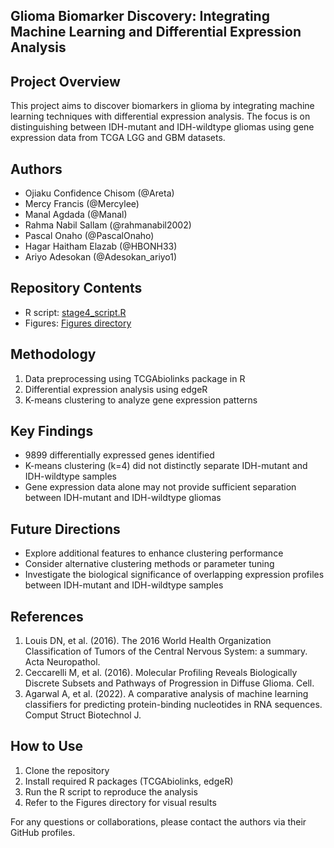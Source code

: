 ## Glioma Biomarker Discovery: Integrating Machine Learning and Differential Expression Analysis

## Project Overview
This project aims to discover biomarkers in glioma by integrating machine learning techniques with differential expression analysis. The focus is on distinguishing between IDH-mutant and IDH-wildtype gliomas using gene expression data from TCGA LGG and GBM datasets.

## Authors
- Ojiaku Confidence Chisom (@Areta)
- Mercy Francis (@Mercylee)
- Manal Agdada (@Manal)
- Rahma Nabil Sallam (@rahmanabil2002)
- Pascal Onaho (@PascalOnaho)
- Hagar Haitham Elazab (@HBONH33)
- Ariyo Adesokan (@Adesokan_ariyo1)

## Repository Contents
- R script: [stage4_script.R](https://github.com/Chisom-Ojiaku/Hackbio-cancer-internship/blob/main/Stage%204/Report/Report%20glioma.md)
- Figures: [Figures directory](https://github.com/Chisom-Ojiaku/Hackbio-cancer-internship/tree/c8ceb615488fccd4d27bbfefd121c7bf9e5251b3/Stage%204/Figures)

## Methodology
1. Data preprocessing using TCGAbiolinks package in R
2. Differential expression analysis using edgeR
3. K-means clustering to analyze gene expression patterns

## Key Findings
- 9899 differentially expressed genes identified
- K-means clustering (k=4) did not distinctly separate IDH-mutant and IDH-wildtype samples
- Gene expression data alone may not provide sufficient separation between IDH-mutant and IDH-wildtype gliomas

## Future Directions
- Explore additional features to enhance clustering performance
- Consider alternative clustering methods or parameter tuning
- Investigate the biological significance of overlapping expression profiles between IDH-mutant and IDH-wildtype samples

## References
1. Louis DN, et al. (2016). The 2016 World Health Organization Classification of Tumors of the Central Nervous System: a summary. Acta Neuropathol.
2. Ceccarelli M, et al. (2016). Molecular Profiling Reveals Biologically Discrete Subsets and Pathways of Progression in Diffuse Glioma. Cell.
3. Agarwal A, et al. (2022). A comparative analysis of machine learning classifiers for predicting protein-binding nucleotides in RNA sequences. Comput Struct Biotechnol J.

## How to Use
1. Clone the repository
2. Install required R packages (TCGAbiolinks, edgeR)
3. Run the R script to reproduce the analysis
4. Refer to the Figures directory for visual results

For any questions or collaborations, please contact the authors via their GitHub profiles.
